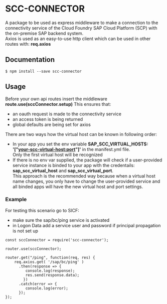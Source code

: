 # SCC-CONNECTOR

A package to be used as express middleware to make a connection to the connectivity service of the Cloud Foundry SAP Cloud Platform (SCP) with the on-premise SAP backend system. <br>
Axios is used as an easy-to-use http client which can be used in other routes with: **req.axios**

## Documentation

```
$ npm install --save scc-connector
```

## Usage

Before your own api routes insert the middleware **route.use(sccConnector.setup)**
This ensures that:
- an oauth request is made to the connectivity service
- an access token is being returned
- global defaults are being set for axios

There are two ways how the virtual host can be known in following order:
- In your app you set the env variable  **SAP_SCC_VIRTUAL_HOSTS: '["<your-scc-virtual-host:port>"]'**
  in the manifest.yml file. <br>Only the first virtual host will be recognized
- If there is no env var supplied, the package will check if a user-provided service instance is binded to your app with the credentails:
  **sap_scc_virtual_host** and **sap_scc_virtual_port**.<br>
  This approach is the recommended way because when a virtual host name changes, you only have to change the user-provided service and all binded apps will have the new virtual host and port settings.



### Example

For testing this scenario go to SICF:
- make sure the sap/bc/ping service is activated
- in Logon Data add a service user and password if principal propagation is not set up


```
const sccConnector = require('scc-connector');

router.use(sccConnector);

router.get("/ping", function(req, res) {
    req.axios.get( '/sap/bc/ping' )
      .then(response => {
         console.log(response);
         res.send(response.data);
        })
      .catch(error => {
         console.log(error);
      });  
});

```

